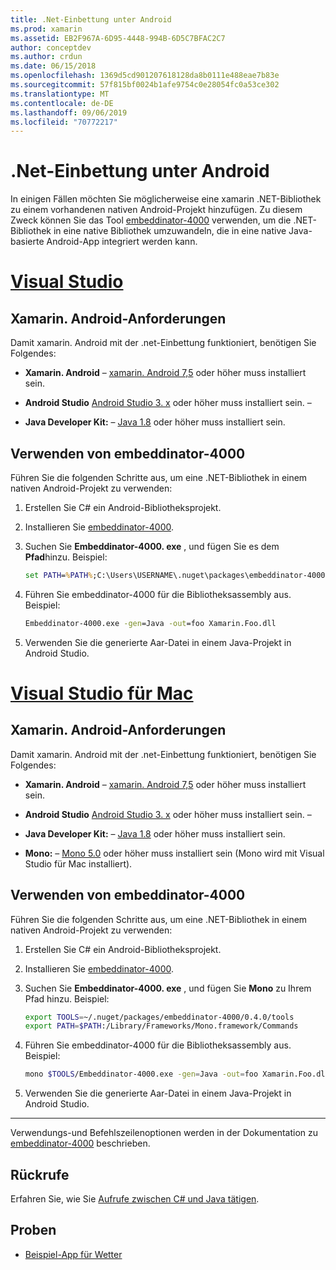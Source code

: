 ```yaml
---
title: .Net-Einbettung unter Android
ms.prod: xamarin
ms.assetid: EB2F967A-6D95-4448-994B-6D5C7BFAC2C7
author: conceptdev
ms.author: crdun
ms.date: 06/15/2018
ms.openlocfilehash: 1369d5cd901207618128da8b0111e488eae7b83e
ms.sourcegitcommit: 57f815bf0024b1afe9754c0e28054fc0a53ce302
ms.translationtype: MT
ms.contentlocale: de-DE
ms.lasthandoff: 09/06/2019
ms.locfileid: "70772217"
---
```

# <a name="net-embedding-on-android"></a>.Net-Einbettung unter Android

In einigen Fällen möchten Sie möglicherweise eine xamarin .NET-Bibliothek zu einem vorhandenen nativen Android-Projekt hinzufügen. Zu diesem Zweck können Sie das Tool [embeddinator-4000](https://www.nuget.org/packages/Embeddinator-4000/) verwenden, um die .NET-Bibliothek in eine native Bibliothek umzuwandeln, die in eine native Java-basierte Android-App integriert werden kann.

# <a name="visual-studiotabwindows"></a>[Visual Studio](#tab/windows)

## <a name="xamarinandroid-requirements"></a>Xamarin. Android-Anforderungen

Damit xamarin. Android mit der .net-Einbettung funktioniert, benötigen Sie Folgendes:

- **Xamarin. Android** &ndash; [xamarin. Android 7,5](https://visualstudio.microsoft.com/xamarin/) oder höher muss installiert sein.

- **Android Studio** [Android Studio 3. x](https://developer.android.com/studio/) oder höher muss installiert sein. &ndash;

- **Java Developer Kit:** &ndash;   [Java 1.8](https://www.oracle.com/technetwork/java/javase/downloads/jdk8-downloads-2133151.html) oder höher muss installiert sein.

## <a name="using-embeddinator-4000"></a>Verwenden von embeddinator-4000

Führen Sie die folgenden Schritte aus, um eine .NET-Bibliothek in einem nativen Android-Projekt zu verwenden:

1. Erstellen Sie C# ein Android-Bibliotheksprojekt.

2. Installieren Sie [embeddinator-4000](https://www.nuget.org/packages/Embeddinator-4000/).

3. Suchen Sie **Embeddinator-4000. exe** , und fügen Sie es dem **Pfad**hinzu. Beispiel:

    ```cmd
    set PATH=%PATH%;C:\Users\USERNAME\.nuget\packages\embeddinator-4000\0.4.0\tools
    ```

4. Führen Sie embeddinator-4000 für die Bibliotheksassembly aus. Beispiel:

    ```cmd
    Embeddinator-4000.exe -gen=Java -out=foo Xamarin.Foo.dll
    ```

5. Verwenden Sie die generierte Aar-Datei in einem Java-Projekt in Android Studio.

# <a name="visual-studio-for-mactabmacos"></a>[Visual Studio für Mac](#tab/macos)

## <a name="xamarinandroid-requirements"></a>Xamarin. Android-Anforderungen

Damit xamarin. Android mit der .net-Einbettung funktioniert, benötigen Sie Folgendes:

- **Xamarin. Android** &ndash; [xamarin. Android 7,5](https://visualstudio.microsoft.com/xamarin/) oder höher muss installiert sein.

- **Android Studio** [Android Studio 3. x](https://developer.android.com/studio/) oder höher muss installiert sein. &ndash;

- **Java Developer Kit:** &ndash;   [Java 1.8](https://www.oracle.com/technetwork/java/javase/downloads/jdk8-downloads-2133151.html) oder höher muss installiert sein.

- **Mono:** &ndash;   [Mono 5.0](https://www.mono-project.com/download/) oder höher muss installiert sein (Mono wird mit Visual Studio für Mac installiert).

## <a name="using-embeddinator-4000"></a>Verwenden von embeddinator-4000

Führen Sie die folgenden Schritte aus, um eine .NET-Bibliothek in einem nativen Android-Projekt zu verwenden:

1. Erstellen Sie C# ein Android-Bibliotheksprojekt.

2. Installieren Sie [embeddinator-4000](https://www.nuget.org/packages/Embeddinator-4000/).

3. Suchen Sie **Embeddinator-4000. exe** , und fügen Sie **Mono** zu Ihrem Pfad hinzu. Beispiel:

    ```bash
    export TOOLS=~/.nuget/packages/embeddinator-4000/0.4.0/tools
    export PATH=$PATH:/Library/Frameworks/Mono.framework/Commands
    ```

4. Führen Sie embeddinator-4000 für die Bibliotheksassembly aus. Beispiel:

    ```bash
    mono $TOOLS/Embeddinator-4000.exe -gen=Java -out=foo Xamarin.Foo.dll
    ```

5. Verwenden Sie die generierte Aar-Datei in einem Java-Projekt in Android Studio.

-----

Verwendungs-und Befehlszeilenoptionen werden in der Dokumentation zu [embeddinator-4000](https://github.com/mono/Embeddinator-4000/blob/master/Usage.md#java--c) beschrieben.

## <a name="callbacks"></a>Rückrufe

Erfahren Sie, wie Sie [Aufrufe zwischen C# und Java tätigen](callbacks.md).

## <a name="samples"></a>Proben

- [Beispiel-App für Wetter](https://github.com/jamesmontemagno/embeddinator-weather)
